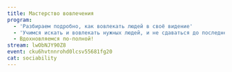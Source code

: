 ```yaml
---
title: Мастерство вовлечения
program:
  - 'Разбираем подробно, как вовлекать людей в своё видение'
  - 'Учимся искать и вовлекать нужных людей, и не сдаваться до последнего'
  - Вдохновляемся по-полной!
stream: lwObNJY90Z8
event: cku6hvtnnrohd0lcsv55681fg20
cat: sociability
---
```

